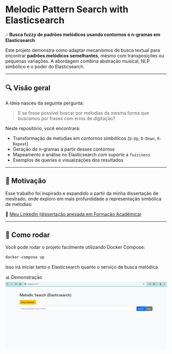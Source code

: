 # Melodic Pattern Search with Elasticsearch

🎶 **Busca fuzzy de padrões melódicos usando contornos e n-gramas em Elasticsearch**

Este projeto demonstra como adaptar mecanismos de busca textual para encontrar **padrões melódicos semelhantes**, mesmo com transposições ou pequenas variações. A abordagem combina abstração musical, NLP simbólico e o poder do Elasticsearch.

---

## 🔍 Visão geral

A ideia nasceu da seguinte pergunta:

> E se fosse possível buscar por melodias da mesma forma que buscamos por frases com erros de digitação?

Neste repositório, você encontrará:
- Transformação de melodias em contornos simbólicos (`U-Up`, `D-Down`, `R-Repeat`)
- Geração de n-gramas a partir desses contornos
- Mapeamento e análise no Elasticsearch com suporte a `fuzziness`
- Exemplos de queries e visualizações dos resultados

---

## 🧠 Motivação

Esse trabalho foi inspirado e expandido a partir da minha dissertação de mestrado, onde exploro em mais profundidade a representação simbólica de melodias:

🔗 [Meu LinkedIn (dissertação anexada em Formação Acadêmica)](https://www.linkedin.com/in/alexcaranha/)

---

## 🚀 Como rodar

Você pode rodar o projeto facilmente utilizando Docker Compose:

```sh
docker-compose up
```

Isso irá iniciar tanto o Elasticsearch quanto o serviço de busca melódica.

📊 Demonstração
<img src="assets/demonstration.gif" alt="Demo">